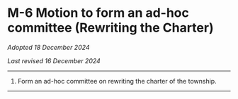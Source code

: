 # M-6 Motion to form an ad-hoc committee (Rewriting the Charter)

*Adopted 18 December 2024*

*Last revised 16 December 2024*

---

1. Form an ad-hoc committee on rewriting the charter of the township.

---
